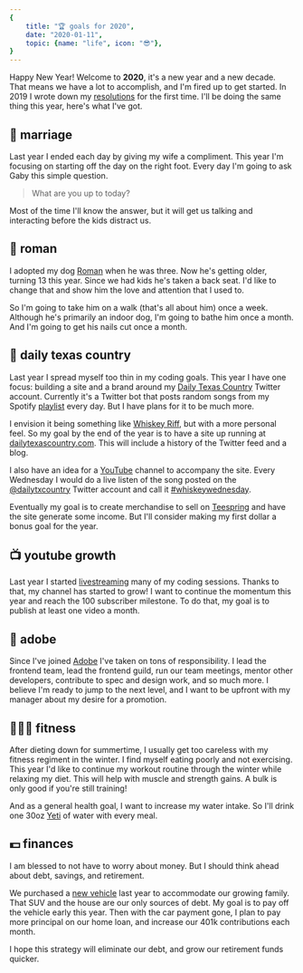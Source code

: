 ```yaml
---
{
    title: "🏆 goals for 2020",
    date: "2020-01-11",
    topic: {name: "life", icon: "😎"},
}
---
```


Happy New Year! Welcome to **2020**, it's a new year and a new decade. That means we have a lot to accomplish, and I'm fired up to get started. In 2019 I wrote down my [resolutions][resolutions] for the first time. I'll be doing the same thing this year, here's what I've got.

## 💏 marriage

Last year I ended each day by giving my wife a compliment. This year I'm focusing on starting off the day on the right foot. Every day I'm going to ask Gaby this simple question.

> What are you up to today?

Most of the time I'll know the answer, but it will get us talking and interacting before the kids distract us.

## 🐶 roman

I adopted my dog [Roman][roman] when he was three. Now he's getting older, turning 13 this year. Since we had kids he's taken a back seat. I'd like to change that and show him the love and attention that I used to.

So I'm going to take him on a walk (that's all about him) once a week. Although he's primarily an indoor dog, I'm going to bathe him once a month. And I'm going to get his nails cut once a month.

## 🤠 daily texas country

Last year I spread myself too thin in my coding goals. This year I have one focus: building a site and a brand around my [Daily Texas Country][twitter] Twitter account. Currently it's a Twitter bot that posts random songs from my Spotify [playlist][spotify] every day. But I have plans for it to be much more.

I envision it being something like [Whiskey Riff][whiskey], but with a more personal feel. So my goal by the end of the year is to have a site up running at [dailytexascountry.com][dtxc]. This will include a history of the Twitter feed and a blog.

I also have an idea for a [YouTube][youtube] channel to accompany the site. Every Wednesday I would do a live listen of the song posted on the [@dailytxcountry][twitter] Twitter account and call it [#whiskeywednesday][hashtag].

Eventually my goal is to create merchandise to sell on [Teespring][teespring] and have the site generate some income. But I'll consider making my first dollar a bonus goal for the year.

## 📺 youtube growth

Last year I started [livestreaming][stream] many of my coding sessions. Thanks to that, my channel has started to grow! I want to continue the momentum this year and reach the 100 subscriber milestone. To do that, my goal is to publish at least one video a month.

## 🎨 adobe

Since I've joined [Adobe][adobe] I've taken on tons of responsibility. I lead the frontend team, lead the frontend guild, run our team meetings, mentor other developers, contribute to spec and design work, and so much more. I believe I'm ready to jump to the next level, and I want to be upfront with my manager about my desire for a promotion.

## 🏋🏼‍♂️ fitness

After dieting down for summertime, I usually get too careless with my fitness regiment in the winter. I find myself eating poorly and not exercising. This year I'd like to continue my workout routine through the winter while relaxing my diet. This will help with muscle and strength gains. A bulk is only good if you're still training!

And as a general health goal, I want to increase my water intake. So I'll drink one 30oz [Yeti][yeti] of water with every meal.

## 💵 finances

I am blessed to not have to worry about money. But I should think ahead about debt, savings, and retirement.

We purchased a [new vehicle][expedition] last year to accommodate our growing family. That SUV and the house are our only sources of debt. My goal is to pay off the vehicle early this year. Then with the car payment gone, I plan to pay more principal on our home loan, and increase our 401k contributions each month.

I hope this strategy will eliminate our debt, and grow our retirement funds quicker.

[resolutions]: https://bradgarropy.com/blog/new-years-resolutions
[roman]: https://instagram.com/p/8lLjPTKYhx
[twitter]: https://twitter.com/dailytxcountry
[spotify]: https://open.spotify.com/playlist/0AbnxNMZqSCVog82luj1Ir?si=uFQnWlfPTLmCdBNZMMIs3w
[whiskey]: https://whiskeyriff.com
[dtxc]: https://dailytexascountry.com
[youtube]: https://youtube.com/channel/UCpbIlFaiv-3188nAWtgL0Iw
[hashtag]: https://youtube.com/results?search_query=%23whiskeywednesday
[teespring]: https://teespring.com
[stream]: https://youtube.com/playlist?list=PL6Mu1AMmTL-uMkwOvZ5_Ytbu9qQ5SQSrc
[adobe]: https://adobe.com
[yeti]: https://yeti.com/en_US/drinkware/rambler-30-oz-tumbler/YRAM30.html?dwvar_YRAM30_color=black
[expedition]: https://www.ford.com/suvs/expedition
